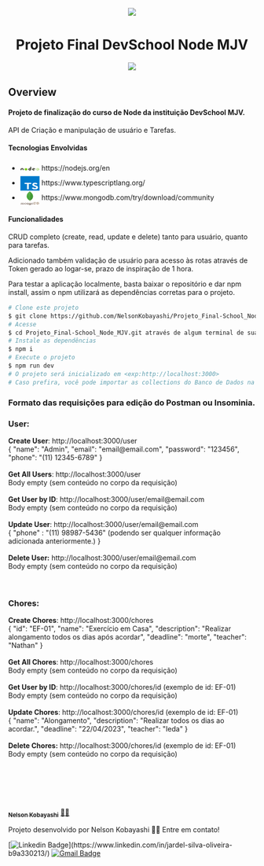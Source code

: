 <p align="center">
  <a href="https://academy.mjvinnovation.com/br/mjvschool/">
    <img width=400px src="https://content.mjvinnovation.com/hubfs/MJV%20School/Logo%20School.jpeg"/>
  </a>
</p> 

<h1 align="center"> Projeto Final DevSchool Node MJV</h1>

<p align="center">
  <img  src="https://img.shields.io/static/v1?label=School Node MJV&message=Nelson Kobayashi&color=7159c1&style=for-the-badge&logo=ghost"/>
</p>

<h2>Overview</h2>
<h4> Projeto de finalização do curso de Node da instituição DevSchool MJV.</h4>
<p>API de Criação e manipulação de usuário e Tarefas.</p>

<h4> Tecnologias Envolvidas </h4>

<ul>	
  <li>
    <img align="center" alt="Nelson-Node" height="30" width="40" src="https://github.com/devicons/devicon/blob/master/icons/nodejs/nodejs-original-wordmark.svg">           https://nodejs.org/en 
  </li>
  <li>
    <img align="center" alt="Nelson-TypeScript" height="30" width="40" src="https://github.com/devicons/devicon/blob/master/icons/typescript/typescript-plain.svg">
    https://www.typescriptlang.org/
  </li>
  <li>
    <img align="center" alt="Nelson-MongoDB" height="30" width="40" src="https://raw.githubusercontent.com/devicons/devicon/master/icons/mongodb/mongodb-original-wordmark.svg">
    https://www.mongodb.com/try/download/community 
  </li>
</ul>

<h4> Funcionalidades </h4>
<p>CRUD completo (create, read, update e delete) tanto para usuário, quanto para tarefas.</p> 
<p>Adicionado também validação de usuário para acesso às rotas através de Token gerado ao logar-se, prazo de inspiração de 1 hora.</p>

<p>Para testar a aplicação localmente, basta baixar o repositório e dar npm install, assim o npm utilizará as dependências corretas para o projeto.</p>

```bash
# Clone este projeto
$ git clone https://github.com/NelsonKobayashi/Projeto_Final-School_Node_MJV.git
# Acesse
$ cd Projeto_Final-School_Node_MJV.git através de algum terminal de sua preferência.
# Instale as dependências
$ npm i
# Execute o projeto
$ npm run dev
# O projeto será inicializado em <exp:http://localhost:3000>
# Caso prefira, você pode importar as collections do Banco de Dados na pasta collection_db
```

<h3>Formato das requisições para edição do Postman ou Insominia.</h3>
<p>
  <h3>User:</h3>
</p>
<b>Create User</b>: 
http://localhost:3000/user
<br>
{ "name": "Admin",	"email": "email@email.com", "password": "123456", "phone": "(11) 12345-6789" }
<br><br>
<b>Get All Users</b>: 
http://localhost:3000/user
<br>Body empty (sem conteúdo no corpo da requisição)
<br><br>
<b>Get User by ID</b>: 
http://localhost:3000/user/email@email.com
<br>Body empty (sem conteúdo no corpo da requisição)
<br><br>
<b>Update User</b>: 
http://localhost:3000/user/email@email.com
<br>
{
	"phone" : "(11) 98987-5436"  (podendo ser qualquer informação adicionada anteriormente.)
}
<br><br>
<b>Delete User:</b>
http://localhost:3000/user/email@email.com
<br>Body empty (sem conteúdo no corpo da requisição)
<br><br>
<br>
<p>
  <h3>Chores:</h3>
</p>
<b>Create Chores</b>: 
http://localhost:3000/chores
<br>
{	"id": "EF-01", 	"name": "Exercício em Casa", 	"description": "Realizar alongamento todos os dias após acordar", 	"deadline": "morte", 	"teacher": "Nathan"
}
<br><br>
<b>Get All Chores</b>: 
http://localhost:3000/chores
<br>Body empty (sem conteúdo no corpo da requisição)
<br><br>
<b>Get User by ID</b>: 
http://localhost:3000/chores/id (exemplo de id: EF-01)
<br>Body empty (sem conteúdo no corpo da requisição)
<br><br>
<b>Update Chores</b>: 
http://localhost:3000/chores/id (exemplo de id: EF-01)
<br>
{
	"name": "Alongamento",
	"description": "Realizar todos os dias ao acordar.",
	"deadline": "22/04/2023",
	"teacher": "Ieda"
}
<br><br>
<b>Delete Chores:</b>
http://localhost:3000/chores/id (exemplo de id: EF-01)
<br>Body empty (sem conteúdo no corpo da requisição)
<br><br>
<br><br>
<br><br>


<a href="https://github.com/NelsonKobayashi">
<img src="https://avatars.githubusercontent.com/u/43545285?v=4" width="100px;" alt=""/>
<br />
<sub><b>Nelson Kobayashi</b></sub></a> <a href="https://www.linkedin.com/in/nelsonkobayashi/" title="linkedin">🚀✨</a>

Projeto desenvolvido por Nelson Kobayashi 👋🏽 Entre em contato!

[![Linkedin Badge](https://img.shields.io/badge/-NelsonKobayashi-blue?style=flat-square&logo=Linkedin&logoColor=white&link=(https://avatars.githubusercontent.com/u/43545285?v=4)=https://www.linkedin.com/in/nelsonkobayashi/)](https://www.linkedin.com/in/jardel-silva-oliveira-b9a330213/) 
[![Gmail Badge](https://img.shields.io/badge/-koba.nelson@gmail.com-c14438?style=flat-square&logo=Gmail&logoColor=white&link=mailto:koba.nelson@gmail.com)](mailto:koba.nelson@gmail.com)

